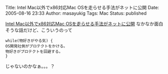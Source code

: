 Title: Intel Mac以外でx86対応Mac OSを走らせる手法がネットに公開
Date: 2005-08-16 23:33
Author: masayukig
Tags: Mac
Status: published

[Intel Mac以外でx86対応Mac
OSを走らせる手法がネットに公開](http://www.itmedia.co.jp/news/articles/0508/15/news011.html "Intel Mac以外でx86対応Mac OSを走らせる手法がネットに公開")
なかなか面白そうな話だけど、こういうのって

    while(物好きがやる気) {
    OS開発社側がプロテクトをかける。
    物好きがプロテクトを回避する。
    }

じゃないのかなぁ。。。？
